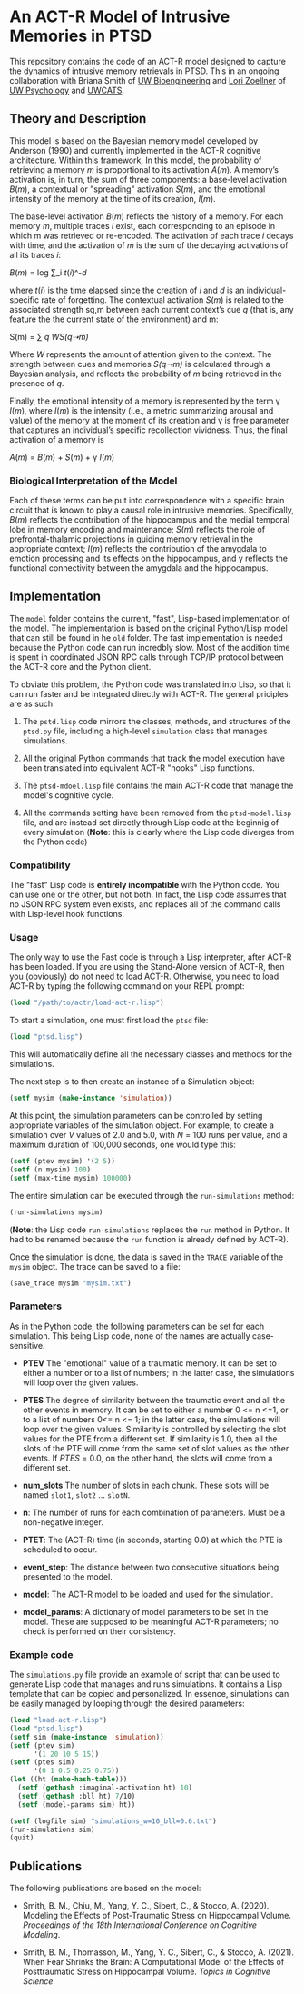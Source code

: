 # An ACT-R Model of Intrusive Memories in PTSD

This repository contains the code of an ACT-R model designed to
capture the dynamics of intrusive memory retrievals in PTSD. This in
an ongoing collaboration with Briana Smith of [UW Bioengineering](https://bioe.uw.edu/) and
[Lori Zoellner](https://psych.uw.edu/directory/2704) of [UW Psychology](https://psych.uw.edu/) and [UWCATS](https://faculty.washington.edu/zoellner/wp/).

## Theory and Description

This model is based on the Bayesian memory model developed by Anderson
(1990) and currently implemented in the ACT-R cognitive
architecture. Within this framework, In this model, the probability of
retrieving a memory _m_ is proportional to its activation _A_(_m_). A
memory’s activation is, in turn, the sum of three components: a
base-level activation _B_(_m_), a contextual or "spreading" activation
_S_(_m_), and the emotional intensity of the memory at the time of its
creation, _I_(_m_).


The base-level activation _B_(_m_) reflects the history of a
memory. For each memory _m_, multiple traces _i_ exist, each
corresponding to an episode in which m was retrieved or
re-encoded. The activation of each trace _i_ decays with time, and the
activation of _m_ is the sum of the decaying activations of all its
traces _i_:


_B_(_m_) = log ∑_i _t_(_i_)^-_d_

where _t_(_i_) is the time elapsed since the creation of _i_ and _d_ is an individual-specific rate of forgetting.  The contextual activation _S_(_m_) is related to the associated strength sq,m between each current context’s cue _q_ (that is, any feature the the current state of the environment) and m: 

S(m) = ∑ _q_ _WS(q➝m)_ 	

Where _W_ represents the amount of attention given to the context. The
strength between cues and memories _S(q➝m)_ is calculated through a Bayesian
analysis, and reflects the probability of _m_ being retrieved in the
presence of _q_.

Finally, the emotional intensity of a memory is represented by the
term γ _I_(_m_), where _I_(_m_) is the intensity (i.e., a metric summarizing
arousal and value) of the memory at the moment of its creation and γ
is free parameter that captures an individual’s specific recollection
vividness. Thus, the final activation of a memory is

_A_(_m_) = _B_(_m_) + _S_(_m_) + γ _I_(_m_)


### Biological Interpretation of the Model 

Each of these terms can be put into correspondence with a specific brain circuit that is known to play a
causal role in intrusive memories. Specifically, _B_(_m_) reflects the
contribution of the hippocampus and the medial temporal lobe in memory
encoding and maintenance; _S_(_m_) reflects the role of
prefrontal-thalamic projections in guiding memory retrieval in the
appropriate context; _I_(_m_) reflects the contribution of the amygdala to
emotion processing and its effects on the hippocampus, and γ reflects
the functional connectivity between the amygdala and the hippocampus.


## Implementation

The `model` folder contains the current, "fast", Lisp-based  implementation of the model. The
implementation is based on the original Python/Lisp model that can
still be found in he `old` folder. The fast implementation is needed
because the Python code can run incredbly slow. Most of the addition
time is spent in coordinated JSON RPC calls through TCP/IP protocol
between the ACT-R core and the Python client.

To obviate this problem, the Python code was translated into Lisp, so
that it can run faster and be integrated directly with ACT-R. The
general priciples are as such:

  1. The `pstd.lisp` code mirrors the classes, methods, and structures
  of the `ptsd.py` file, including a high-level `simulation` class
  that manages simulations.

  2. All the original Python commands that track the model execution
  have been translated into equivalent ACT-R "hooks" Lisp functions.

  3. The `ptsd-mdoel.lisp` file contains the main ACT-R code that
  manage the model's cognitive cycle.

  4. All the commands setting have been removed from the
  `ptsd-model.lisp` file, and are instead set directly through Lisp
  code at the beginnig of every simulation (__Note__: this is clearly
  where the Lisp code diverges from the Python code)

### Compatibility

The "fast" Lisp code is __entirely incompatible__ with the Python
code. You can use one or the other, but not both. In fact, the Lisp
code assumes that no JSON RPC system even exists, and replaces all of
the command calls with Lisp-level hook functions.

### Usage

The only way to use the Fast code is through a Lisp interpreter, after
ACT-R has been loaded. If you are using the Stand-Alone version of
ACT-R, then you (obviously) do not need to load ACT-R. Otherwise, you
need to load ACT-R by typing the following command on your REPL prompt:

```lisp
(load "/path/to/actr/load-act-r.lisp")
```

To start a simulation, one must first load the `ptsd` file:

```lisp
(load "ptsd.lisp")
```

This will automatically define all the necessary classes and methods
for the simulations.

The next step is to then create an instance of a Simulation object:

```lisp
(setf mysim (make-instance 'simulation))
```

At this point, the simulation parameters can be controlled by setting
appropriate variables of the simulation object. For example, to create
a simulation over _V_ values of 2.0 and 5.0, with _N_ = 100 runs per
value, and a maximum duration of 100,000 seconds, one would type this:

```lisp
(setf (ptev mysim) '(2 5))
(setf (n mysim) 100)
(setf (max-time mysim) 100000)
```

The entire simulation can be executed through the `run-simulations` method:

```lisp
(run-simulations mysim)
```

(__Note__: the Lisp code `run-simulations` replaces the `run` method in Python. It had to be renamed because the `run` function is already defined by ACT-R).

Once the simulation is done, the data is saved in the `TRACE` variable
of the `mysim` object. The trace can be saved to a file:

```python
(save_trace mysim "mysim.txt")
```

### Parameters

As in the Python code, the following parameters can be set for each
simulation. This being Lisp code, none of the names are actually
case-sensitive.

* __PTEV__ The "emotional" value of a traumatic memory. It can be set
  to either a number or to a list of numbers; in the latter case,
  the simulations will loop over the given values.  

* __PTES__ The degree of similarity between the traumatic event and
  all the other events in memory. It can be set to either a number 0
  <= n <=1, or to a list of numbers 0<= n <= 1; in the latter case,
  the simulations will loop over the given values. Similarity is
  controlled by selecting the slot values for the PTE from a different
  set. If similarity is 1.0, then all the slots of the PTE will come
  from the same set of slot values as the other events. If _PTES_ =
  0.0, on the other hand, the slots will come from a different set. 

* __num_slots__ The number of slots in each chunk. These slots will be
  named `slot1`, `slot2` ... `slotN`.

* __n__: The number of runs for each combination of parameters. Must
  be a non-negative integer.

* __PTET__: The (ACT-R) time (in seconds, starting 0.0) at which the
  PTE is scheduled to occur.

* __event_step__: The distance between two consecutive situations
  being presented to the model.

* __model__: The ACT-R model to be loaded and used for the simulation.

* __model_params__: A dictionary of model parameters to be set in the
  model. These are supposed to be meaningful ACT-R parameters; no
  check is performed on their consistency.


### Example code

The `simulations.py` file provide an example of script that can be
used to generate Lisp code that manages and runs simulations. It
contains a Lisp template that can be copied and personalized. In
essence, simulations can be easily managed by looping through the
desired parameters:


```lisp
(load "load-act-r.lisp")
(load "ptsd.lisp")
(setf sim (make-instance 'simulation))
(setf (ptev sim) 
      '(1 20 10 5 15))
(setf (ptes sim)
      '(0 1 0.5 0.25 0.75))
(let ((ht (make-hash-table)))
  (setf (gethash :imaginal-activation ht) 10)
  (setf (gethash :bll ht) 7/10)
  (setf (model-params sim) ht))

(setf (logfile sim) "simulations_w=10_bll=0.6.txt") 
(run-simulations sim)
(quit)
```

## Publications

The following publications are based on the model:

* Smith, B. M., Chiu, M., Yang, Y. C., Sibert, C., & Stocco, A. (2020). Modeling the Effects of Post-Traumatic Stress on Hippocampal Volume. _Proceedings of the 18th International Conference on Cognitive Modeling_.

* Smith, B. M., Thomasson, M., Yang, Y. C., Sibert, C., & Stocco, A. (2021). When Fear Shrinks the Brain: A Computational Model of the Effects of Posttraumatic Stress on Hippocampal Volume. _Topics in Cognitive Science_
